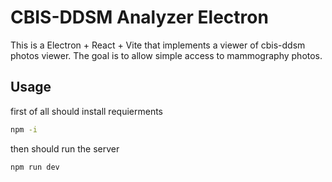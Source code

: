# CBIS-DDSM Analyzer Electron

This is a Electron + React + Vite that implements a viewer of cbis-ddsm photos viewer. 
The goal is to allow simple access to mammography photos.

## Usage 
first of all should install requierments

~~~bash
npm -i
~~~

then should run the server

~~~bash
npm run dev
~~~